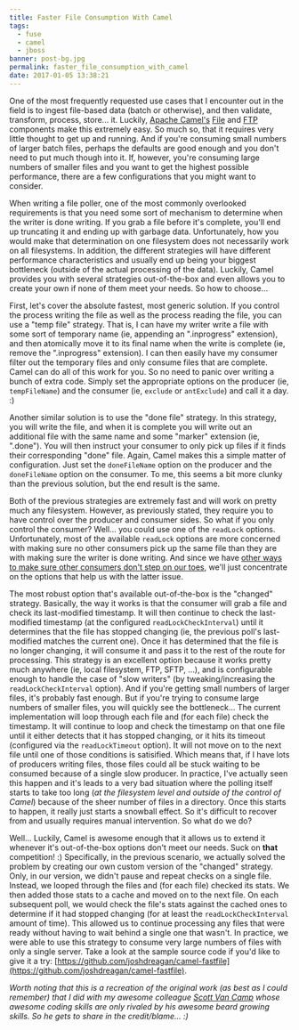 ```yaml
---
title: Faster File Consumption With Camel
tags:
  - fuse
  - camel
  - jboss
banner: post-bg.jpg
permalink: faster_file_consumption_with_camel
date: 2017-01-05 13:38:21
---
```



One of the most frequently requested use cases that I encounter out in the field is to ingest file-based data (batch or otherwise), and then validate, transform, process, store... it. Luckily, [Apache Camel's](http://camel.apache.org/) [File](http://camel.apache.org/file2.html) and [FTP](http://camel.apache.org/ftp.html) components make this extremely easy. So much so, that it requires very little thought to get up and running. And if you're consuming small numbers of larger batch files, perhaps the defaults are good enough and you don't need to put much though into it. If, however, you're consuming large numbers of smaller files and you want to get the highest possible performance, there are a few configurations that you might want to consider.<!--more-->

When writing a file poller, one of the most commonly overlooked requirements is that you need some sort of mechanism to determine when the writer is done writing. If you grab a file before it's complete, you'll end up truncating it and ending up with garbage data. Unfortunately, how you would make that determination on one filesystem does not necessarily work on all filesystems. In addition, the different strategies will have different performance characteristics and usually end up being your biggest bottleneck (outside of the actual processing of the data). Luckily, Camel provides you with several strategies out-of-the-box and even allows you to create your own if none of them meet your needs. So how to choose...

First, let's cover the absolute fastest, most generic solution. If you control the process writing the file as well as the process reading the file, you can use a "temp file" strategy. That is, I can have my writer write a file with some sort of temporary name (ie, appending an ".inprogress" extension), and then atomically move it to its final name when the write is complete (ie, remove the ".inprogress" extension). I can then easily have my consumer filter out the temporary files and only consume files that are complete. Camel can do all of this work for you. So no need to panic over writing a bunch of extra code. Simply set the appropriate options on the producer (ie, `tempFileName`) and the consumer (ie, `exclude` or `antExclude`) and call it a day. :)

Another similar solution is to use the "done file" strategy. In this strategy, you will write the file, and when it is complete you will write out an additional file with the same name and some "marker" extension (ie, ".done"). You will then instruct your consumer to only pick up files if it finds their corresponding "done" file. Again, Camel makes this a simple matter of configuration. Just set the `doneFileName` option on the producer and the `doneFileName` option on the consumer. To me, this seems a bit more clunky than the previous solution, but the end result is the same.

Both of the previous strategies are extremely fast and will work on pretty much any filesystem. However, as previously stated, they require you to have control over the producer and consumer sides. So what if you only control the consumer? Well... you could use one of the `readLock` options. Unfortunately, most of the available `readLock` options are more concerned with making sure no other consumers pick up the same file than they are with making sure the writer is done writing. And since we have [other ways to make sure other consumers don't step on our toes](https://github.com/joshdreagan/clustered-file-consumer), we'll just concentrate on the options that help us with the latter issue.

The most robust option that's available out-of-the-box is the "changed" strategy. Basically, the way it works is that the consumer will grab a file and check its last-modified timestamp. It will then continue to check the last-modified timestamp (at the configured `readLockCheckInterval`) until it determines that the file has stopped changing (ie, the previous poll's last-modified matches the current one). Once it has determined that the file is no longer changing, it will consume it and pass it to the rest of the route for processing. This strategy is an excellent option because it works pretty much anywhere (ie, local filesystem, FTP, SFTP, ...), and is configurable enough to handle the case of "slow writers" (by tweaking/increasing the `readLockCheckInterval` option). And if you're getting small numbers of larger files, it's probably fast enough. But if you're trying to consume large numbers of smaller files, you will quickly see the bottleneck... The current implementation will loop through each file and (for each file) check the timestamp. It will continue to loop and check the timestamp on that one file until it either detects that it has stopped changing, or it hits its timeout (configured via the `readLockTimeout` option). It will not move on to the next file until one of those conditions is satisified. Which means that, if I have lots of producers writing files, those files could all be stuck waiting to be consumed because of a single slow producer. In practice, I've actually seen this happen and it's leads to a very bad situation where the polling itself starts to take too long (_at the filesystem level and outside of the control of Camel_) because of the sheer number of files in a directory. Once this starts to happen, it really just starts a snowball effect. So it's difficult to recover from and usually requires manual intervention. So what do we do?

Well... Luckily, Camel is awesome enough that it allows us to extend it whenever it's out-of-the-box options don't meet our needs. Suck on __that__ competition! :) Specifically, in the previous scenario, we actually solved the problem by creating our own custom version of the "changed" strategy. Only, in our version, we didn't pause and repeat checks on a single file. Instead, we looped through the files and (for each file) checked its stats. We then added those stats to a cache and moved on to the next file. On each subsequent poll, we would check the file's stats against the cached ones to determine if it had stopped changing (for at least the `readLockCheckInterval` amount of time). This allowed us to continue processing any files that were ready without having to wait behind a single one that wasn't. In practice, we were able to use this strategy to consume very large numbers of files with only a single server. Take a look at the sample source code if you'd like to give it a try: [https://github.com/joshdreagan/camel-fastfile](https://github.com/joshdreagan/camel-fastfile).

_Worth noting that this is a recreation of the original work (as best as I could remember) that I did with my awesome colleague [Scott Van Camp](https://www.linkedin.com/in/scottvancamp) whose awesome coding skills are only rivaled by his awesome beard growing skills. So he gets to share in the credit/blame... :)_


